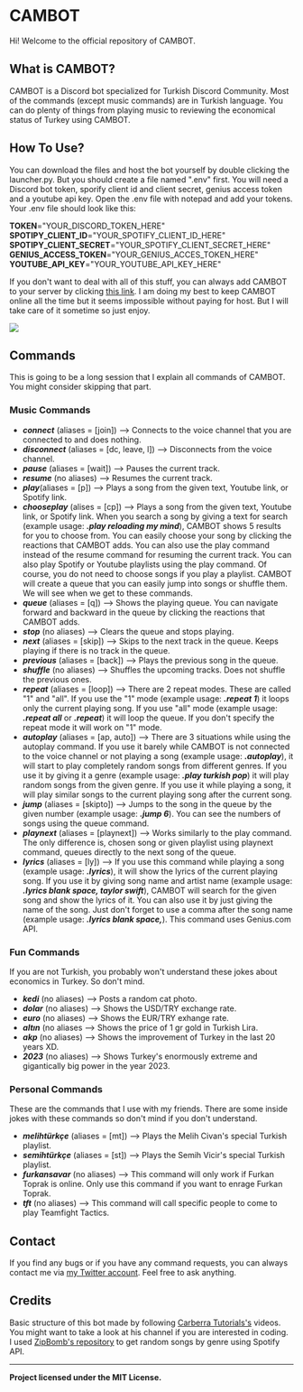 # CAMBOT
Hi! Welcome to the official repository of CAMBOT.

## What is CAMBOT?
CAMBOT is a Discord bot specialized for Turkish Discord Community. Most of the commands (except music commands) are in Turkish language.
You can do plenty of things from playing music to reviewing the economical status of Turkey using CAMBOT.

## How To Use?
You can download the files and host the bot yourself by double clicking the launcher.py. But you should create a file named ".env" first. You will need a Discord bot token, sporify client id and client secret, genius access token and a youtube api key. Open the .env file with notepad and add your tokens. Your .env file should look like this:  

**TOKEN**="YOUR_DISCORD_TOKEN_HERE"  
**SPOTIPY_CLIENT_ID**="YOUR_SPOTIFY_CLIENT_ID_HERE"  
**SPOTIPY_CLIENT_SECRET**="YOUR_SPOTIFY_CLIENT_SECRET_HERE"  
**GENIUS_ACCESS_TOKEN**="YOUR_GENIUS_ACCES_TOKEN_HERE"  
**YOUTUBE_API_KEY**="YOUR_YOUTUBE_API_KEY_HERE"  

If you don't want to deal with all of this stuff, you can always add CAMBOT to your server by clicking [this link](https://discord.com/api/oauth2/authorize?client_id=788455398872973342&permissions=8&scope=bot). I am doing my best to keep CAMBOT online all the time but it seems impossible without paying for host. But I will take care of it sometime so just enjoy.

[![](https://img.shields.io/badge/Invite-CAMBOT-404eed?style=for-the-badge&logo=discord)](https://discord.com/api/oauth2/authorize?client_id=788455398872973342&permissions=8&scope=bot)

## Commands
This is going to be a long session that I explain all commands of CAMBOT. You might consider skipping that part.

### Music Commands
- ***connect*** (aliases = [join]) --> Connects to the voice channel that you are connected to and does nothing.  
- ***disconnect*** (aliases = [dc, leave, l]) --> Disconnects from the voice channel.  
- ***pause*** (aliases = [wait]) --> Pauses the current track.  
- ***resume*** (no aliases) --> Resumes the current track.  
- ***play***(aliases = [p]) --> Plays a song from the given text, Youtube link, or Spotify link.
- ***chooseplay*** (alises = [cp]) --> Plays a song from the given text, Youtube link, or Spotify link. When you search a song by giving a text for search (example usage: ***.play reloading my mind***), CAMBOT shows 5 results for you to choose from. You can easily choose your song by clicking the reactions that CAMBOT adds. You can also use the play command instead of the resume command for resuming the current track. You can also play Spotify or Youtube playlists using the play command. Of course, you do not need to choose songs if you play a playlist. CAMBOT will create a queue that you can easily jump into songs or shuffle them. We will see when we get to these commands.
- ***queue*** (aliases = [q]) --> Shows the playing queue. You can navigate forward and backward in the queue by clicking the reactions that CAMBOT adds.
- ***stop*** (no  aliases) --> Clears the queue and stops playing.
- ***next*** (aliases = [skip]) --> Skips to the next track in the queue. Keeps playing if there is no track in the queue.
- ***previous*** (aliases = [back]) --> Plays the previous song in the queue.
- ***shuffle*** (no aliases) --> Shuffles the upcoming tracks. Does not shuffle the previous ones.
- ***repeat*** (aliases = [loop]) --> There are 2 repeat modes. These are called "1" and "all". If you use the "1" mode (example usage: ***.repeat 1***) it loops only the current playing song. If you use "all" mode (example usage: ***.repeat all*** or ***.repeat***) it will loop the queue. If you don't specify the repeat mode it will work on "1" mode.
- ***autoplay*** (aliases = [ap, auto]) --> There are 3 situations while using the autoplay command. If you use it barely while CAMBOT is not connected to the voice channel or not playing a song (example usage: ***.autoplay***), it will start to play completely random songs from different genres. If you use it by giving it a genre (example usage: ***.play turkish pop***) it will play random songs from the given genre. If you use it while playing a song, it will play similar songs to the current playing song after the current song.
- ***jump*** (aliases = [skipto]) --> Jumps to the song in the queue by the given number (example usage: ***.jump 6***). You can see the numbers of songs using the queue command.
- ***playnext*** (aliases = [playnext]) --> Works similarly to the play command. The only difference is, chosen song or given playlist using playnext command, queues directly to the next song of the queue.
- ***lyrics*** (aliases = [ly]) --> If you use this command while playing a song (example usage: ***.lyrics***), it will show the lyrics of the current playing song. If you use it by giving song name and artist name (example usage: ***.lyrics blank space, taylor swift***), CAMBOT will search for the given song and show the lyrics of it. You can also use it by just giving the name of the song. Just don't forget to use a comma after the song name (example usage: ***.lyrics blank space,***). This command uses Genius.com API.

### Fun Commands
If you are not Turkish, you probably won't understand these jokes about economics in Turkey. So don't mind.
- ***kedi*** (no aliases) --> Posts a random cat photo.
- ***dolar*** (no aliases) --> Shows the USD/TRY exchange rate.
- ***euro*** (no aliases) --> Shows the EUR/TRY exhange rate.
- ***altın*** (no aliases --> Shows the price of 1 gr gold in Turkish Lira.
- ***akp*** (no aliases) --> Shows the improvement of Turkey in the last 20 years XD.
- ***2023*** (no aliases) --> Shows Turkey's enormously extreme and gigantically big power in the year 2023.

### Personal Commands
These are the commands that I use with my friends. There are some inside jokes with these commands so don't mind if you don't understand.
- ***melihtürkçe*** (aliases = [mt]) --> Plays the Melih Civan's special Turkish playlist.
- ***semihtürkçe*** (aliases = [st]) --> Plays the Semih Vicir's special Turkish playlist.
- ***furkansavar*** (no aliases) --> This command will only work if Furkan Toprak is online. Only use this command if you want to enrage Furkan Toprak.
- ***tft*** (no aliases) --> This command will call specific people to come to play Teamfight Tactics.

## Contact
If you find any bugs or if you have any command requests, you can always contact me via [my Twitter account](https://twitter.com/C4MCI). Feel free to ask anything.

## Credits
Basic structure of this bot made by following [Carberra Tutorials's](https://www.youtube.com/channel/UC13cYu7lec-oOcqQf5L-brg) videos. You might want to take a look at his channel if you are interested in coding.  
I used [ZipBomb's repository](https://github.com/ZipBomb/spotify-song-suggestion) to get random songs by genre using Spotify API.  

---
**Project licensed under the MIT License.**
